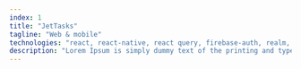 ```yaml
---
index: 1
title: "JetTasks"
tagline: "Web & mobile"
technologies: "react, react-native, react query, firebase-auth, realm, redux, framer-motion"
description: "Lorem Ipsum is simply dummy text of the printing and typesetting industry. Lorem Ipsum has been the industry's standard dummy text ever since the 1500s, when an unknown printer took a galley of type and scrambled it to make a type specimen book. It has survived not only five centuries, but also the leap into e"
---
```

